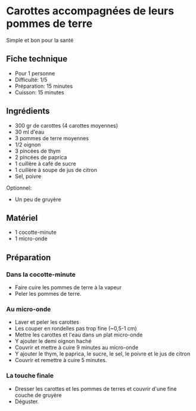 # Carottes accompagnées de leurs pommes de terre

Simple et bon pour la santé

## Fiche technique

- Pour 1 personne
- Difficulté: 1/5
- Préparation: 15 minutes
- Cuisson: 15 minutes

## Ingrédients

- 300 gr de carottes (4 carottes moyennes)
- 30 ml d'eau
- 3 pommes de terre moyennes
- 1/2 oignon
- 3 pincées de thym
- 2 pincées de paprica
- 1 cuillère à café de sucre
- 1 cuillère à soupe de jus de citron
- Sel, poivre

Optionnel:

- Un peu de gruyère

## Matériel

- 1 cocotte-minute
- 1 micro-onde

## Préparation

### Dans la cocotte-minute

- Faire cuire les pommes de terre à la vapeur
- Peler les pommes de terre.

### Au micro-onde

- Laver et peler les carottes
- Les couper en rondelles pas trop fine (~0,5-1 cm)
- Mettre les carottes et l'eau dans un plat micro-onde
- Y ajouter le demi oignon haché
- Couvrir et mettre à cuire 9 minutes au micro-onde
- Y ajouter le thym, le paprica, le sucre, le sel, le poivre et le jus de citron
- Couvrir et remettre à cuire 5 minutes.

### La touche finale

- Dresser les carottes et les pommes de terres et couvrir d'une fine couche de gruyère
- Déguster.
